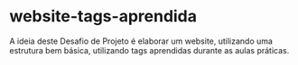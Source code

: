 # website-tags-aprendida
A ideia deste Desafio de Projeto é elaborar um website, utilizando uma estrutura bem básica, utilizando tags aprendidas durante as aulas práticas.
